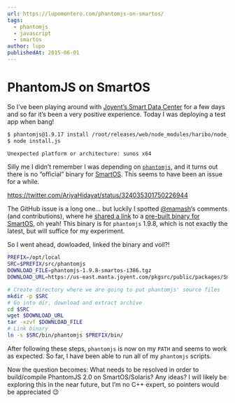 ```yaml
---
url: https://lupomontero.com/phantomjs-on-smartos/
tags:
  - phantomjs
  - javascript
  - smartos
author: lupo
publishedAt: 2015-06-01
---
```


# PhantomJS on SmartOS

So I’ve been playing around with [Joyent’s Smart Data Center](https://www.joyent.com/)
for a few days and so far it’s been a very positive experience. Today I was
deploying a test app when bang!

```sh
$ phantomjs@1.9.17 install /root/releases/web/node_modules/haribo/node_modules/phantomjs
$ node install.js

Unexpected platform or architecture: sunos x64
```

Silly me I didn’t remember I was depending on [`phantomjs`](http://phantomjs.org/),
and it turns out there is no “official” binary for [SmartOS](https://smartos.org/).
This seems to have been an issue for a while.

https://twitter.com/AriyaHidayat/status/324035301750226944

The GitHub issue is a long one... but luckily I spotted [@mamash](https://twitter.com/mamash)‘s comments (and
contributions), where he [shared a link](https://github.com/ariya/phantomjs/issues/10521#issuecomment-70156661)
to a [pre-built binary for SmartOS](https://us-east.manta.joyent.com/pkgsrc/public/packages/SmartOS/phantomjs/phantomjs-1.9.8-smartos-i386.tgz), oh
yeah! This binary is for `phantomjs` 1.9.8, which is not exactly the latest, but
will suffice for my experiment.

So I went ahead, dowloaded, linked the binary and voil?!

```sh
PREFIX=/opt/local
SRC=$PREFIX/src/phantomjs
DOWNLOAD_FILE=phantomjs-1.9.8-smartos-i386.tgz
DOWNLOAD_URL=https://us-east.manta.joyent.com/pkgsrc/public/packages/SmartOS/phantomjs/$DOWNLOAD_FILE

# Create directory where we are going to put phantomjs' source files
mkdir -p $SRC
# Go into dir, download and extract archive
cd $SRC
wget $DOWNLOAD_URL
tar -xzvf $DOWNLOAD_FILE
# Link binary
ln -s $SRC/bin/phantomjs $PREFIX/bin/
```

After following these steps, `phantomjs` is now on my `PATH` and seems to work
as expected. So far, I have been able to run all of my `phantomjs` scripts.

Now the question becomes: What needs to be resolved in order to build/compile
PhantomJS 2.0 on SmartOS/Solaris? Any ideas? I will likely be exploring this in
the near future, but I’m no C++ expert, so pointers would be appreciated 😉
